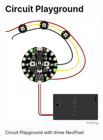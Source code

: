 # Circuit Playground

<img src="https://github.com/udirbetalab/E-tekstiler/blob/master/Circuit_Playground/circuit_playground_3_neopixel_bb.png" width="300">

Circuit Playground with three NeoPixel

